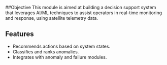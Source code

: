  ##Objective
This module is aimed at building a decision support system that leverages AI/ML techniques to assist operators in real-time monitoring and response, using satellite telemetry data.

## Features
- Recommends actions based on system states.
- Classifies and ranks anomalies.
- Integrates with anomaly and failure modules.

